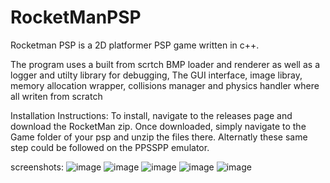 # RocketManPSP

Rocketman PSP is a 2D platformer PSP game written in c++.

The program uses a built from scrtch BMP loader and renderer as well as a logger and utilty library for debugging, The GUI interface, image libray, memory allocation wrapper, collisions manager and physics handler where all writen from scratch

Installation Instructions:
To install, navigate to the releases page and download the RocketMan zip. Once downloaded, simply navigate to the Game folder of your psp and unzip the files there. Alternatly these same step could be followed on the PPSSPP emulator.

screenshots:
![image](https://user-images.githubusercontent.com/52978102/174580752-26627dd4-655f-4754-b16d-d6836d467761.png)
![image](https://user-images.githubusercontent.com/52978102/174580882-04822566-b310-4c8c-accf-341d52f0b524.png)
![image](https://user-images.githubusercontent.com/52978102/174581212-2125485f-cf5a-4ab9-92ce-b6f7161b0169.png)
![image](https://user-images.githubusercontent.com/52978102/174581255-23fda162-d353-4efe-af8b-11ca3fe9004b.png)
![image](https://user-images.githubusercontent.com/52978102/174724385-fb94f34a-1147-42bd-97dc-10eead5608a9.png)
